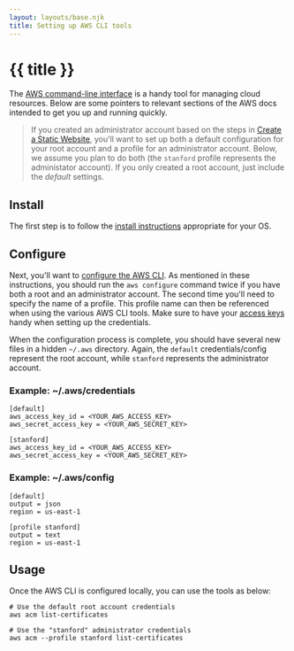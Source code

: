 ```yaml
---
layout: layouts/base.njk
title: Setting up AWS CLI tools
---
```


# {{ title }}


The [AWS command-line interface][] is a handy tool for managing cloud resources.
Below are some pointers to relevant sections of the AWS docs intended to get you up and running quickly.

> If you created an administrator account based on the steps in [Create a Static Website][], you'll 
want to set up both a default configuration for your root account and a profile
for an administrator account. Below, we assume you plan to do both (the `stanford` profile represents the administator account). If you only created a root account,
just include the *default* settings.

[AWS command-line interface]: https://aws.amazon.com/cli/
[Create a Static Website]: https://data-driven.news/how-to/create-a-static-website/

## Install

The first step is to follow the [install instructions][] appropriate for your OS.

[install instructions]: https://docs.aws.amazon.com/cli/latest/userguide/cli-chap-install.html

## Configure

Next, you'll want to [configure the AWS CLI](https://docs.aws.amazon.com/cli/latest/userguide/cli-chap-configure.html#cli-quick-configuration). As mentioned in these instructions, you should run the `aws configure`
command twice if you have both a root and an administrator account. The second time you'll need to specify the name of a profile. This profile name can then be referenced when using the various AWS CLI tools. Make sure to have your [access keys][]
handy when setting up the credentials.

When the configuration process is complete, you should have several new files in a hidden `~/.aws` directory.
Again, the `default` credentials/config represent the root account, while `stanford` represents the administrator account.

### Example: ~/.aws/credentials

```
[default]
aws_access_key_id = <YOUR_AWS_ACCESS_KEY>
aws_secret_access_key = <YOUR_AWS_SECRET_KEY>

[stanford]
aws_access_key_id = <YOUR_AWS_ACCESS_KEY>
aws_secret_access_key = <YOUR_AWS_SECRET_KEY>
```

### Example: ~/.aws/config

```
[default]
output = json
region = us-east-1

[profile stanford]
output = text
region = us-east-1
```

[access keys]: https://docs.aws.amazon.com/general/latest/gr/aws-sec-cred-types.html#access-keys-and-secret-access-keys

## Usage

Once the AWS CLI is configured locally, you can use the tools as below:

```
# Use the default root account credentials
aws acm list-certificates

# Use the "stanford" administrator credentials
aws acm --profile stanford list-certificates
```
